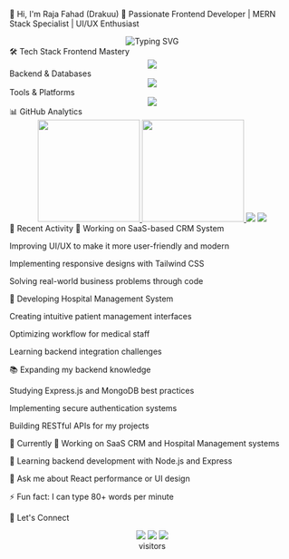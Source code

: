 👋 Hi, I'm Raja Fahad (Drakuu)
🚀 Passionate Frontend Developer | MERN Stack Specialist | UI/UX Enthusiast
<div align="center"> <img src="https://readme-typing-svg.demolab.com?font=Fira+Code&weight=600&size=22&duration=3000&pause=1000&color=22D3EE&center=true&vCenter=true&width=500&lines=Crafting+Digital+Experiences+That+Matter;Turning+Ideas+Into+Interactive+Reality;Clean+Code+%7C+Beautiful+Designs" alt="Typing SVG" /> </div>
🛠️ Tech Stack
Frontend Mastery
<div align="center"> <img src="https://skillicons.dev/icons?i=html,css,js,react,nextjs,tailwind,bootstrap,redux,figma,framer" /> </div>
Backend & Databases
<div align="center"> <img src="https://skillicons.dev/icons?i=nodejs,express,mongodb" /> </div>
Tools & Platforms
<div align="center"> <img src="https://skillicons.dev/icons?i=git,github,vscode,netlify,vercel,postman" /> </div>
📊 GitHub Analytics
<div align="center"> <a href="https://github.com/Drakuu"> <img height="180em" src="https://github-readme-stats.vercel.app/api?username=Drakuu&show_icons=true&theme=radical&include_all_commits=true&count_private=true&hide_border=true" /> <img height="180em" src="https://github-readme-stats.vercel.app/api/top-langs/?username=Drakuu&layout=compact&langs_count=8&theme=radical&hide_border=true" /> </a> <img src="https://github-readme-streak-stats.herokuapp.com/?user=Drakuu&theme=radical&hide_border=true" /> <img src="https://github-profile-trophy.vercel.app/?username=Drakuu&theme=radical&no-frame=true&row=1&column=7" /></div>
🌟 Recent Activity
🔧 Working on SaaS-based CRM System

Improving UI/UX to make it more user-friendly and modern

Implementing responsive designs with Tailwind CSS

Solving real-world business problems through code

🏥 Developing Hospital Management System

Creating intuitive patient management interfaces

Optimizing workflow for medical staff

Learning backend integration challenges

📚 Expanding my backend knowledge

Studying Express.js and MongoDB best practices

Implementing secure authentication systems

Building RESTful APIs for my projects

🎯 Currently
🔭 Working on SaaS CRM and Hospital Management systems

🌱 Learning backend development with Node.js and Express

💬 Ask me about React performance or UI design

⚡ Fun fact: I can type 80+ words per minute

🤝 Let's Connect
<div align="center">
<img src="https://img.shields.io/badge/LinkedIn-0077B5?style=for-the-badge&logo=linkedin&logoColor=white" />
<img src="https://img.shields.io/badge/GitHub-100000?style=for-the-badge&logo=github&logoColor=white" />
<img src="https://img.shields.io/badge/Portfolio-FF5722?style=for-the-badge&logo=google-chrome&logoColor=white" />

</div>
<div align="center">
visitors

</div>
